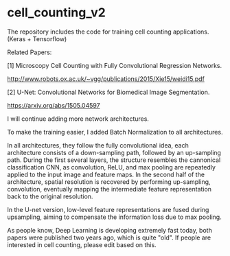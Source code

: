 # cell_counting_v2

The repository includes the code for training cell counting applications. (Keras + Tensorflow)

Related Papers:

[1] Microscopy Cell Counting with Fully Convolutional Regression Networks.

http://www.robots.ox.ac.uk/~vgg/publications/2015/Xie15/weidi15.pdf

[2] U-Net: Convolutional Networks for Biomedical Image Segmentation.

https://arxiv.org/abs/1505.04597

I will continue adding more network architectures.

To make the training easier, I added Batch Normalization to all architectures.

In all architectures, they follow the fully convolutional idea, each architecture consists of a down-sampling path,
followed by an up-sampling path. 
During the first several layers, the structure resembles the cannonical classification CNN, as convolution,
ReLU, and max pooling are repeatedly applied to the input image and feature maps. 
In the second half of the architecture, spatial resolution is recovered by performing up-sampling, convolution, eventually mapping the intermediate feature representation back to the original resolution. 

In the U-net version, low-level feature representations are fused during upsampling, aiming to compensate the information loss due to max pooling.

As people know, Deep Learning is developing extremely fast today, both papers were published two years ago,
which is quite "old". If people are interested in cell counting, please edit based on this.




